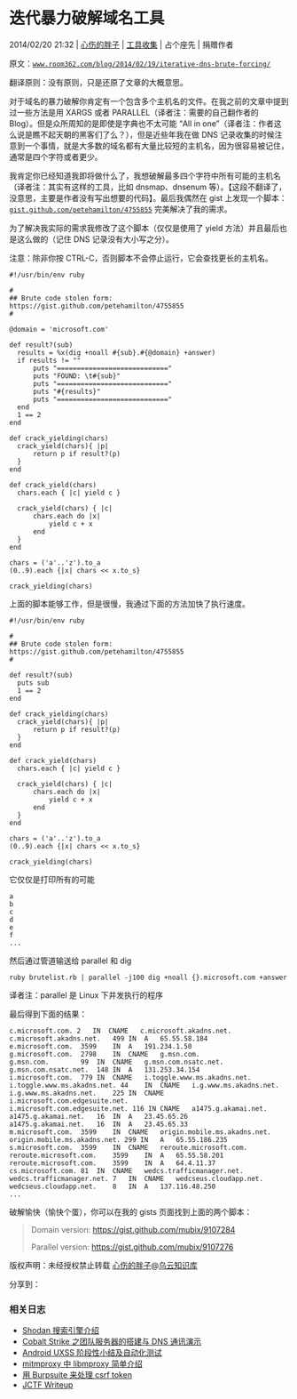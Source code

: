 # 迭代暴力破解域名工具

2014/02/20 21:32 | [心伤的胖子](http://drops.wooyun.org/author/心伤的胖子 "由 心伤的胖子 发布") | [工具收集](http://drops.wooyun.org/category/tools "查看 工具收集 中的全部文章") | 占个座先 | 捐赠作者

原文：[`www.room362.com/blog/2014/02/19/iterative-dns-brute-forcing/`](http://www.room362.com/blog/2014/02/19/iterative-dns-brute-forcing/)

翻译原则：没有原则，只是还原了文章的大概意思。

对于域名的暴力破解你肯定有一个包含多个主机名的文件。在我之前的文章中提到过一些方法是用 XARGS 或者 PARALLEL（译者注：需要的自己翻作者的 Blog）。但是众所周知的是即使是字典也不太可能 “All in one”（译者注：作者这么说是瞧不起天朝的黑客们了么？），但是近些年我在做 DNS 记录收集的时候注意到一个事情，就是大多数的域名都有大量比较短的主机名，因为很容易被记住，通常是四个字符或者更少。

我肯定你已经知道我即将做什么了，我想破解最多四个字符中所有可能的主机名（译者注：其实有这样的工具，比如 dnsmap、dnsenum 等）。【这段不翻译了，没意思，主要是作者没有写出想要的代码】。最后我偶然在 gist 上发现一个脚本：[`gist.github.com/petehamilton/4755855`](https://gist.github.com/petehamilton/4755855) 完美解决了我的需求。

为了解决我实际的需求我修改了这个脚本（仅仅是使用了 yield 方法）并且最后也是这么做的（记住 DNS 记录没有大小写之分）。

注意：除非你按 CTRL-C，否则脚本不会停止运行，它会查找更长的主机名。

```
#!/usr/bin/env ruby

#
## Brute code stolen form: https://gist.github.com/petehamilton/4755855
#

@domain = 'microsoft.com'

def result?(sub)
  results = %x(dig +noall #{sub}.#{@domain} +answer)
  if results != ""
      puts "============================"
      puts "FOUND: \t#{sub}"
      puts "============================"
      puts "#{results}"
      puts "============================"
  end
  1 == 2
end

def crack_yielding(chars)
  crack_yield(chars){ |p|
      return p if result?(p)
  }
end

def crack_yield(chars)
  chars.each { |c| yield c }

  crack_yield(chars) { |c|
      chars.each do |x|
          yield c + x
      end
  }
end

chars = ('a'..'z').to_a
(0..9).each {|x| chars << x.to_s} 

crack_yielding(chars)

```

上面的脚本能够工作，但是很慢，我通过下面的方法加快了执行速度。

```
#!/usr/bin/env ruby

#
## Brute code stolen form: https://gist.github.com/petehamilton/4755855
#

def result?(sub)
  puts sub    
  1 == 2
end

def crack_yielding(chars)
  crack_yield(chars){ |p|
      return p if result?(p)
  }
end

def crack_yield(chars)
  chars.each { |c| yield c }

  crack_yield(chars) { |c|
      chars.each do |x|
          yield c + x
      end
  }
end

chars = ('a'..'z').to_a
(0..9).each {|x| chars << x.to_s} 

crack_yielding(chars)

```

它仅仅是打印所有的可能

```
a
b
c
d
e
f
... 
```

然后通过管道输送给 parallel 和 dig

```
ruby brutelist.rb | parallel -j100 dig +noall {}.microsoft.com +answer 
```

译者注：parallel 是 Linux 下并发执行的程序

最后得到下面的结果：

```
c.microsoft.com. 2   IN  CNAME   c.microsoft.akadns.net.
c.microsoft.akadns.net.   499 IN  A   65.55.58.184
e.microsoft.com.  3599    IN  A   191.234.1.50
g.microsoft.com.  2798    IN  CNAME   g.msn.com.
g.msn.com.        99  IN  CNAME   g.msn.com.nsatc.net.
g.msn.com.nsatc.net.  148 IN  A   131.253.34.154
i.microsoft.com.  779 IN  CNAME   i.toggle.www.ms.akadns.net.
i.toggle.www.ms.akadns.net. 44    IN  CNAME   i.g.www.ms.akadns.net.
i.g.www.ms.akadns.net.    225 IN  CNAME   i.microsoft.com.edgesuite.net.
i.microsoft.com.edgesuite.net. 116 IN CNAME   a1475.g.akamai.net.
a1475.g.akamai.net.   16  IN  A   23.45.65.26
a1475.g.akamai.net.   16  IN  A   23.45.65.33
m.microsoft.com.  3599    IN  CNAME   origin.mobile.ms.akadns.net.
origin.mobile.ms.akadns.net. 299 IN   A   65.55.186.235
s.microsoft.com.  3599    IN  CNAME   reroute.microsoft.com.
reroute.microsoft.com.    3599    IN  A   65.55.58.201
reroute.microsoft.com.    3599    IN  A   64.4.11.37
cs.microsoft.com. 81  IN  CNAME   wedcs.trafficmanager.net.
wedcs.trafficmanager.net. 7   IN  CNAME   wedcseus.cloudapp.net.
wedcseus.cloudapp.net.    8   IN  A   137.116.48.250
... 
```

破解愉快（愉快个蛋），你可以在我的 gists 页面找到上面的两个脚本：

> Domain version: https://gist.github.com/mubix/9107284
> 
> Parallel version: https://gist.github.com/mubix/9107276

版权声明：未经授权禁止转载 [心伤的胖子](http://drops.wooyun.org/author/心伤的胖子 "由 心伤的胖子 发布")@[乌云知识库](http://drops.wooyun.org)

分享到：

### 相关日志

*   [Shodan 搜索引擎介绍](http://drops.wooyun.org/tips/2469)
*   [Cobalt Strike 之团队服务器的搭建与 DNS 通讯演示](http://drops.wooyun.org/tools/1475)
*   [Android UXSS 阶段性小结及自动化测试](http://drops.wooyun.org/tools/3186)
*   [mitmproxy 中 libmproxy 简单介绍](http://drops.wooyun.org/tips/2943)
*   [用 Burpsuite 来处理 csrf token](http://drops.wooyun.org/tips/2460)
*   [JCTF Writeup](http://drops.wooyun.org/tips/3131)